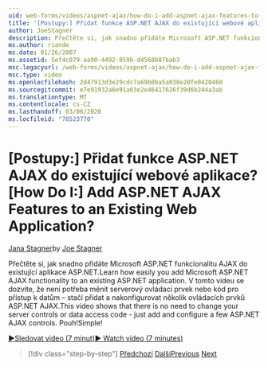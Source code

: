 ```yaml
---
uid: web-forms/videos/aspnet-ajax/how-do-i-add-aspnet-ajax-features-to-an-existing-web-application
title: '[Postupy:] Přidat funkce ASP.NET AJAX do existující webové aplikace? | Dokumenty Microsoft'
author: JoeStagner
description: Přečtěte si, jak snadno přidáte Microsoft ASP.NET funkcionalitu AJAX do existující aplikace ASP.NET. V tomto videu se dozvíte, že není potřeba měnit Vaši obsluhu...
ms.author: riande
ms.date: 01/26/2007
ms.assetid: 5ef4c879-aa90-4492-859b-d4568b87bab3
msc.legacyurl: /web-forms/videos/aspnet-ajax/how-do-i-add-aspnet-ajax-features-to-an-existing-web-application
msc.type: video
ms.openlocfilehash: 2d47913d3e29cdc7a69b0ba5a038e20fe0420460
ms.sourcegitcommit: e7e91932a6e91a63e2e46417626f39d6b244a3ab
ms.translationtype: MT
ms.contentlocale: cs-CZ
ms.lasthandoff: 03/06/2020
ms.locfileid: "78523770"
---
```

# <a name="how-do-i-add-aspnet-ajax-features-to-an-existing-web-application"></a><span data-ttu-id="560d4-105">[Postupy:] Přidat funkce ASP.NET AJAX do existující webové aplikace?</span><span class="sxs-lookup"><span data-stu-id="560d4-105">[How Do I:] Add ASP.NET AJAX Features to an Existing Web Application?</span></span>

<span data-ttu-id="560d4-106">[Jana Stagner](https://github.com/JoeStagner)</span><span class="sxs-lookup"><span data-stu-id="560d4-106">by [Joe Stagner](https://github.com/JoeStagner)</span></span>

<span data-ttu-id="560d4-107">Přečtěte si, jak snadno přidáte Microsoft ASP.NET funkcionalitu AJAX do existující aplikace ASP.NET.</span><span class="sxs-lookup"><span data-stu-id="560d4-107">Learn how easily you add Microsoft ASP.NET AJAX functionality to an existing ASP.NET application.</span></span> <span data-ttu-id="560d4-108">V tomto videu se dozvíte, že není potřeba měnit serverový ovládací prvek nebo kód pro přístup k datům – stačí přidat a nakonfigurovat několik ovládacích prvků ASP.NET AJAX.</span><span class="sxs-lookup"><span data-stu-id="560d4-108">This video shows that there is no need to change your server controls or data access code - just add and configure a few ASP.NET AJAX controls.</span></span> <span data-ttu-id="560d4-109">Pouh!</span><span class="sxs-lookup"><span data-stu-id="560d4-109">Simple!</span></span>

[<span data-ttu-id="560d4-110">&#9654;Sledovat video (7 minut)</span><span class="sxs-lookup"><span data-stu-id="560d4-110">&#9654; Watch video (7 minutes)</span></span>](https://channel9.msdn.com/Blogs/ASP-NET-Site-Videos/how-do-i-add-aspnet-ajax-features-to-an-existing-web-application)

> [!div class="step-by-step"]
> <span data-ttu-id="560d4-111">[Předchozí](how-do-i-make-client-side-network-callbacks-with-aspnet-ajax.md)
> [Další](how-do-i-aspnet-ajax-enable-an-existing-web-service.md)</span><span class="sxs-lookup"><span data-stu-id="560d4-111">[Previous](how-do-i-make-client-side-network-callbacks-with-aspnet-ajax.md)
[Next](how-do-i-aspnet-ajax-enable-an-existing-web-service.md)</span></span>

